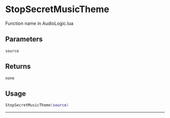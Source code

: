 # StopSecretMusicTheme
Function name in AudioLogic.lua
## Parameters
`source`
## Returns
`none`
## Usage
```lua
StopSecretMusicTheme(source)
```
---
